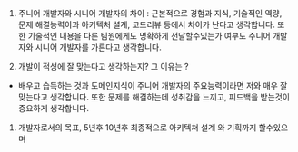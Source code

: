 1. 주니어 개발자와 시니어 개발자의 차이 : 근본적으로 경험과 지식, 기술적인 역량, 문제 해결능력이과 아키텍처 셜계, 코드리뷰 등에서 차이가 난다고 생각합니다. 또한 기술적인 내용을 다른 팀원에게도 명확하게 전달할수있는가 여부도 주니어 개발자와 시니어 개발자를 가른다고 생각합니다.

2. 개발이 적성에 잘 맞는다고 생각하는지? 그 이유는 ?
- 배우고 습득하는 것과 도메인지식이 주니어 개발자의 주요능력이라면 저와 매우 잘맞는다고 생각합니다.  또한 문제를 해결하는데 성취감을 느끼고, 피드백을 받는것이 중요하게 생각합니다.

1. 개발자로서의 목표, 5년후 10년후
최종적으로 아키텍쳐 설계 와 기획까지 할수있으며 